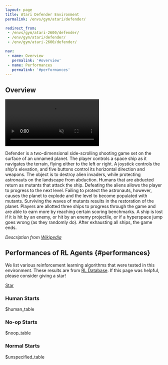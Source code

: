 ```yaml
---
layout: page
title: Atari Defender Environment
permalink: /envs/gym/atari/defender/

redirect_from:
 - /envs/gym/atari-2600/defender/
 - /env/gym/atari/defender/
 - /env/gym/atari-2600/defender/

nav:
 - name: Overview
   permalink: '#overview'
 - name: Performances
   permalink: '#performances'
---
```



## Overview

<video autoplay muted loop controls>
  <source src="{{ 'assets/_pages/envs/gym/atari/defender.mp4' | absolute_url }}" type="video/mp4">
</video>

Defender is a two-dimensional side-scrolling shooting game set on the surface of an unnamed planet. The player controls a space ship as it navigates the terrain, flying either to the left or right. A joystick controls the ship's elevation, and five buttons control its horizontal direction and weapons. The object is to destroy alien invaders, while protecting astronauts on the landscape from abduction. Humans that are abducted return as mutants that attack the ship. Defeating the aliens allows the player to progress to the next level. Failing to protect the astronauts, however, causes the planet to explode and the level to become populated with mutants. Surviving the waves of mutants results in the restoration of the planet. Players are allotted three ships to progress through the game and are able to earn more by reaching certain scoring benchmarks. A ship is lost if it is hit by an enemy, or hit by an enemy projectile, or if a hyperspace jump goes wrong (as they randomly do). After exhausting all ships, the game ends.

*Description from [Wikipedia](https://en.wikipedia.org/wiki/Defender_(1981_video_game))*


## Performances of RL Agents {#performances}

We list various reinforcement learning algorithms that were tested in this environment. These results are from [RL Database](https://github.com/seungjaeryanlee/rldb). If this page was helpful, please consider giving a star!

<!-- Place this tag where you want the button to render. -->
<a class="github-button" href="https://github.com/seungjaeryanlee/rldb" data-icon="octicon-star" data-size="large" data-show-count="true" aria-label="Star seungjaeryanlee/rldb on GitHub">Star</a>
<!-- Place this tag in your head or just before your close body tag. -->
<script async defer src="https://buttons.github.io/buttons.js"></script>

### Human Starts

$human_table

### No-op Starts

$noop_table

### Normal Starts

$unspecified_table
